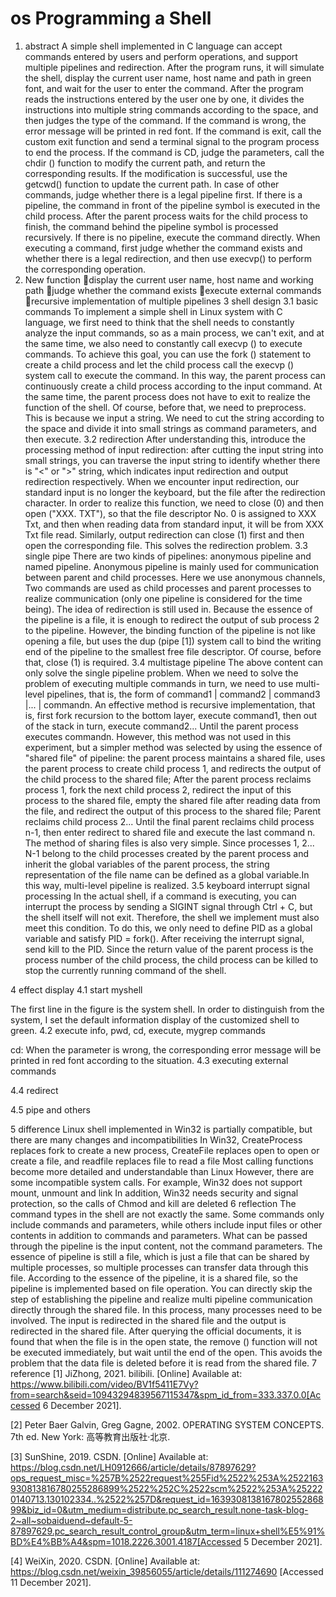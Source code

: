 # os Programming a Shell
1. abstract
A simple shell implemented in C language can accept commands entered by users and perform operations, and support multiple pipelines and redirection.
After the program runs, it will simulate the shell, display the current user name, host name and path in green font, and wait for the user to enter the command. After the program reads the instructions entered by the user one by one, it divides the instructions into multiple string commands according to the space, and then judges the type of the command. If the command is wrong, the error message will be printed in red font.
If the command is exit, call the custom exit function and send a terminal signal to the program process to end the process.
If the command is CD, judge the parameters, call the chdir () function to modify the current path, and return the corresponding results. If the modification is successful, use the getcwd() function to update the current path.
In case of other commands, judge whether there is a legal pipeline first. If there is a pipeline, the command in front of the pipeline symbol is executed in the child process. After the parent process waits for the child process to finish, the command behind the pipeline symbol is processed recursively. If there is no pipeline, execute the command directly. When executing a command, first judge whether the command exists and whether there is a legal redirection, and then use execvp() to perform the corresponding operation.
2. New function
display the current user name, host name and working path
judge whether the command exists
execute external commands
recursive implementation of multiple pipelines
3 shell design
3.1 basic commands
To implement a simple shell in Linux system with C language, we first need to think that the shell needs to constantly analyze the input commands, so as a main process, we can't exit, and at the same time, we also need to constantly call execvp () to execute commands. To achieve this goal, you can use the fork () statement to create a child process and let the child process call the execvp () system call to execute the command. In this way, the parent process can continuously create a child process according to the input command. At the same time, the parent process does not have to exit to realize the function of the shell. Of course, before that, we need to preprocess. This is because we input a string. We need to cut the string according to the space and divide it into small strings as command parameters, and then execute.
3.2 redirection
After understanding this, introduce the processing method of input redirection: after cutting the input string into small strings, you can traverse the input string to identify whether there is "<" or ">" string, which indicates input redirection and output redirection respectively. When we encounter input redirection, our standard input is no longer the keyboard, but the file after the redirection character. In order to realize this function, we need to close (0) and then open ("XXX. TXT"), so that the file descriptor No. 0 is assigned to XXX Txt, and then when reading data from standard input, it will be from XXX Txt file read. Similarly, output redirection can close (1) first and then open the corresponding file. This solves the redirection problem.
3.3 single pipe
There are two kinds of pipelines: anonymous pipeline and named pipeline. Anonymous pipeline is mainly used for communication between parent and child processes. Here we use anonymous channels, Two commands are used as child processes and parent processes to realize communication (only one pipeline is considered for the time being). The idea of redirection is still used in. Because the essence of the pipeline is a file, it is enough to redirect the output of sub process 2 to the pipeline. However, the binding function of the pipeline is not like opening a file, but uses the dup (pipe [1]) system call to bind the writing end of the pipeline to the smallest free file descriptor. Of course, before that, close (1) is required. 
3.4 multistage pipeline
The above content can only solve the single pipeline problem. When we need to solve the problem of executing multiple commands in turn, we need to use multi-level pipelines, that is, the form of command1 | command2 | command3 |... | commandn. An effective method is recursive implementation, that is, first fork recursion to the bottom layer, execute command1, then out of the stack in turn, execute command2... Until the parent process executes commandn.
However, this method was not used in this experiment, but a simpler method was selected by using the essence of "shared file" of pipeline: the parent process maintains a shared file, uses the parent process to create child process 1, and redirects the output of the child process to the shared file; After the parent process reclaims process 1, fork the next child process 2, redirect the input of this process to the shared file, empty the shared file after reading data from the file, and redirect the output of this process to the shared file; Parent reclaims child process 2... Until the final parent reclaims child process n-1, then enter redirect to shared file and execute the last command n. The method of sharing files is also very simple. Since processes 1, 2... N-1 belong to the child processes created by the parent process and inherit the global variables of the parent process, the string representation of the file name can be defined as a global variable.In this way, multi-level pipeline is realized.
3.5 keyboard interrupt signal processing
In the actual shell, if a command is executing, you can interrupt the process by sending a SIGINT signal through Ctrl + C, but the shell itself will not exit. Therefore, the shell we implement must also meet this condition. To do this, we only need to define PID as a global variable and satisfy PID = fork(). After receiving the interrupt signal, send kill to the PID. Since the return value of the parent process is the process number of the child process, the child process can be killed to stop the currently running command of the shell. 

4 effect display
4.1 start myshell

The first line in the figure is the system shell. In order to distinguish from the system, I set the default information display of the customized shell to green. 
4.2 execute info, pwd, cd, execute, mygrep commands

cd: When the parameter is wrong, the corresponding error message will be printed in red font according to the situation.
4.3 executing external commands

4.4 redirect

4.5 pipe and others


5 difference
Linux shell implemented in Win32 is partially compatible, but there are many changes and incompatibilities In Win32, CreateProcess replaces fork to create a new process, CreateFile replaces open to open or create a file, and readfile replaces file to read a file Most calling functions become more detailed and understandable than Linux However, there are some incompatible system calls. For example, Win32 does not support mount, unmount and link In addition, Win32 needs security and signal protection, so the calls of Chmod and kill are deleted
6 reflection
The command types in the shell are not exactly the same. Some commands only include commands and parameters, while others include input files or other contents in addition to commands and parameters. What can be passed through the pipeline is the input content, not the command parameters. The essence of pipeline is still a file, which is just a file that can be shared by multiple processes, so multiple processes can transfer data through this file. According to the essence of the pipeline, it is a shared file, so the pipeline is implemented based on file operation. You can directly skip the step of establishing the pipeline and realize multi pipeline communication directly through the shared file. In this process, many processes need to be involved. The input is redirected in the shared file and the output is redirected in the shared file. After querying the official documents, it is found that when the file is in the open state, the remove () function will not be executed immediately, but wait until the end of the open. This avoids the problem that the data file is deleted before it is read from the shared file.
7 reference
[1] JiZhong, 2021. bilibili. [Online]
Available at: https://www.bilibili.com/video/BV1f5411E7Vy?from=search&seid=10943294839567115347&spm_id_from=333.337.0.0[Accessed 6 December 2021].

[2] Peter Baer Galvin, Greg Gagne, 2002. OPERATING SYSTEM CONCEPTS. 7th ed. New York: 高等教育出版社·北京.

[3] SunShine, 2019. CSDN. [Online]
Available at: https://blog.csdn.net/LH0912666/article/details/87897629?ops_request_misc=%257B%2522request%255Fid%2522%253A%2522163930813816780255286899%2522%252C%2522scm%2522%253A%252220140713.130102334..%2522%257D&request_id=163930813816780255286899&biz_id=0&utm_medium=distribute.pc_search_result.none-task-blog-2~all~sobaiduend~default-5-87897629.pc_search_result_control_group&utm_term=linux+shell%E5%91%BD%E4%BB%A4&spm=1018.2226.3001.4187[Accessed 5 December 2021].

[4] WeiXin, 2020. CSDN. [Online]
Available at: https://blog.csdn.net/weixin_39856055/article/details/111274690
[Accessed 11 December 2021].
